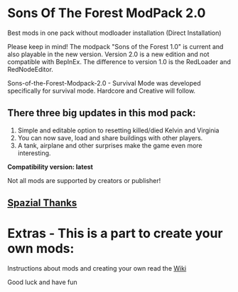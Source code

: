 # Sons Of The Forest ModPack 2.0
Best mods in one pack without modloader installation (Direct Installation)

Please keep in mind!
The modpack "Sons of the Forest 1.0" is current and also playable in the new version. 
Version 2.0 is a new edition and not compatible with BepInEx. 
The difference to version 1.0 is the RedLoader and RedNodeEditor.

Sons-of-the-Forest-Modpack-2.0 - Survival Mode was developed specifically for survival mode.
Hardcore and Creative will follow.

## There three big updates in this mod pack:

1. Simple and editable option to resetting killed/died Kelvin and Virginia
2. You can now save, load and share buildings with other players.
3. A tank, airplane and other surprises make the game even more interesting.

**Compatibility version: latest**

Not all mods are supported by creators or publisher!

## **[Spazial Thanks](https://github.com/ErythroCraft/Sons-of-the-Forest-Modpack-2.0/wiki#many-thanks-to-all-creators)**


# Extras - This is a part to create your own mods:

Instructions about mods and creating your own read the [Wiki](https://github.com/ErythroCraft/Sons-of-the-Forest-Modpack-2.0/wiki)

Good luck and have fun 
